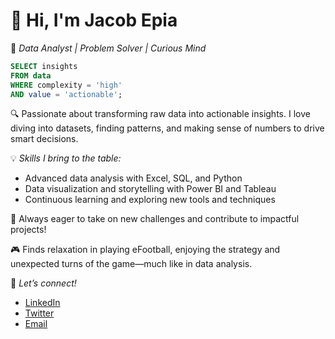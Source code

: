 # 👋 Hi, I'm Jacob Epia

🎯 *Data Analyst | Problem Solver | Curious Mind*

```sql
SELECT insights
FROM data
WHERE complexity = 'high'
AND value = 'actionable';
```
🔍 Passionate about transforming raw data into actionable insights. I love diving into datasets, finding patterns, and making sense of numbers to drive smart decisions.

💡 *Skills I bring to the table:*
- Advanced data analysis with Excel, SQL, and Python
- Data visualization and storytelling with Power BI and Tableau
- Continuous learning and exploring new tools and techniques

🚀 Always eager to take on new challenges and contribute to impactful projects!

🎮 Finds relaxation in playing eFootball, enjoying the strategy and unexpected turns of the game—much like in data analysis.

🔗 *Let’s connect!*
- [LinkedIn](https://www.linkedin.com/in/jacob-epia/)
- [Twitter](https://x.com/jake_epia)
- [Email](jakeepia@gmail.com)


